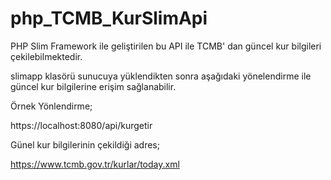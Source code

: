 # php_TCMB_KurSlimApi
 PHP Slim Framework ile geliştirilen bu API ile TCMB' dan güncel kur bilgileri çekilebilmektedir.

slimapp klasörü sunucuya yüklendikten sonra aşağıdaki yönelendirme ile güncel kur bilgilerine erişim sağlanabilir.

Örnek Yönlendirme;

https://localhost:8080/api/kurgetir

Günel kur bilgilerinin çekildiği adres;

https://www.tcmb.gov.tr/kurlar/today.xml

